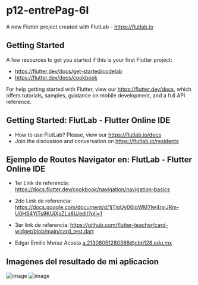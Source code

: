 # p12-entrePag-6I

A new Flutter project created with FlutLab - https://flutlab.io

## Getting Started

A few resources to get you started if this is your first Flutter project:

- https://flutter.dev/docs/get-started/codelab
- https://flutter.dev/docs/cookbook

For help getting started with Flutter, view our
https://flutter.dev/docs, which offers tutorials,
samples, guidance on mobile development, and a full API reference.

## Getting Started: FlutLab - Flutter Online IDE

- How to use FlutLab? Please, view our https://flutlab.io/docs
- Join the discussion and conversation on https://flutlab.io/residents

## Ejemplo de Routes Navigator en: FlutLab - Flutter Online IDE

- 1er Link de referencia: https://docs.flutter.dev/cookbook/navigation/navigation-basics
- 2do Link de referencia: https://docs.google.com/document/d/1jTloUy06IgWM7lw4rxjJRm-U0HS4YiTs9KUiXsZLa6U/edit?pli=1
- 3er link de referencia: https://github.com/flutter-teacher/card-widget/blob/main/card_test.dart
  
- Edgar Emilio Meraz Acosta a.21308051280388@cbti128.edu.mx

## Imagenes del resultado de mi aplicacion
![image](https://github.com/EdgarM128/p12-entrepaginas-6i/assets/145927073/d6ec06e3-fdd6-4233-bf90-29c2e442377f)
![image](https://github.com/EdgarM128/p12-entrepaginas-6i/assets/145927073/eed37d52-3c50-47f7-870b-4c851757ec10)

